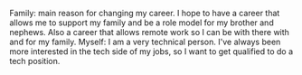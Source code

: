 Family: main reason for changing my career. I hope to have a career that allows me to support my family and be a role model for my brother and nephews. Also a career that allows remote work so I can be with there with and for my family.
Myself: I am a very technical person. I've always been more interested in the tech side of my jobs, so I want to get qualified to do a tech position. 
